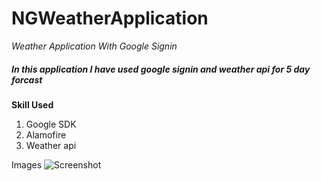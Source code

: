 # NGWeatherApplication

_Weather Application With Google Signin_

##### In this application I have used google signin and weather api for 5 day forcast

**Skill Used**
1. Google SDK
1. Alamofire
1. Weather api

Images
![Screenshot](https://i.pinimg.com/originals/58/f4/72/58f4723d8f23906bdcb058604075ad2a.png)
